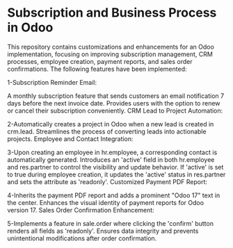 # Subscription and Business Process in Odoo
This repository contains customizations and enhancements for an Odoo implementation, focusing on improving subscription management, CRM processes, employee creation, payment reports, and sales order confirmations. The following features have been implemented:

1-Subscription Reminder Email:

A monthly subscription feature that sends customers an email notification 7 days before the next invoice date.
Provides users with the option to renew or cancel their subscription conveniently.
CRM Lead to Project Automation:

2-Automatically creates a project in Odoo when a new lead is created in crm.lead.
Streamlines the process of converting leads into actionable projects.
Employee and Contact Integration:

3-Upon creating an employee in hr.employee, a corresponding contact is automatically generated.
Introduces an 'active' field in both hr.employee and res.partner to control the visibility and update behavior.
If 'active' is set to true during employee creation, it updates the 'active' status in res.partner and sets the attribute as 'readonly'.
Customized Payment PDF Report:

4-Inherits the payment PDF report and adds a prominent "Odoo 17" text in the center.
Enhances the visual identity of payment reports for Odoo version 17.
Sales Order Confirmation Enhancement:

5-Implements a feature in sale.order where clicking the 'confirm' button renders all fields as 'readonly'.
Ensures data integrity and prevents unintentional modifications after order confirmation.


